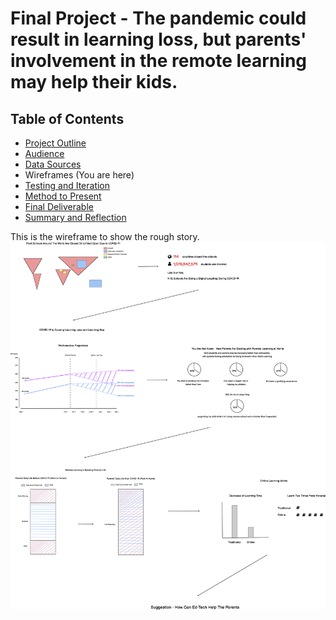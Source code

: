# Final Project - The pandemic could result in learning loss, but parents' involvement in the remote learning may help their kids.
## Table of Contents
  * [Project Outline](/project-outline.md)
  * [Audience](/Audience.md)
  * [Data Sources](/data-sources.md)
  * Wireframes (You are here)
  * [Testing and Iteration](/testing-and-iteration.md)
  * [Method to Present](/method-to-present.md)
  * [Final Deliverable](/final-deliverable.md)
  * [Summary and Reflection](/summary-and-reflection.md)

This is the wireframe to show the rough story.
<img src="Wireframe.png">
